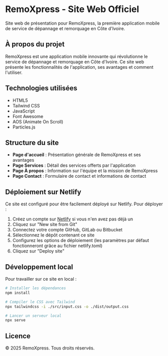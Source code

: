 # RemoXpress - Site Web Officiel

Site web de présentation pour RemoXpress, la première application mobile de service de dépannage et remorquage en Côte d'Ivoire.

## À propos du projet

RemoXpress est une application mobile innovante qui révolutionne le service de dépannage et remorquage en Côte d'Ivoire. Ce site web présente les fonctionnalités de l'application, ses avantages et comment l'utiliser.

## Technologies utilisées

- HTML5
- Tailwind CSS
- JavaScript
- Font Awesome
- AOS (Animate On Scroll)
- Particles.js

## Structure du site

- **Page d'accueil** : Présentation générale de RemoXpress et ses avantages
- **Page Services** : Détail des services offerts par l'application
- **Page À propos** : Information sur l'équipe et la mission de RemoXpress
- **Page Contact** : Formulaire de contact et informations de contact

## Déploiement sur Netlify

Ce site est configuré pour être facilement déployé sur Netlify. Pour déployer :

1. Créez un compte sur [Netlify](https://www.netlify.com/) si vous n'en avez pas déjà un
2. Cliquez sur "New site from Git"
3. Connectez votre compte GitHub, GitLab ou Bitbucket
4. Sélectionnez le dépôt contenant ce site
5. Configurez les options de déploiement (les paramètres par défaut fonctionneront grâce au fichier netlify.toml)
6. Cliquez sur "Deploy site"

## Développement local

Pour travailler sur ce site en local :

```bash
# Installer les dépendances
npm install

# Compiler le CSS avec Tailwind
npx tailwindcss -i ./src/input.css -o ./dist/output.css

# Lancer un serveur local
npx serve
```

## Licence

© 2025 RemoXpress. Tous droits réservés.
